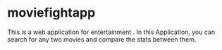 # moviefightapp
This is a web application for entertainment . In this Application, you can search for any two movies and compare the stats between them.
